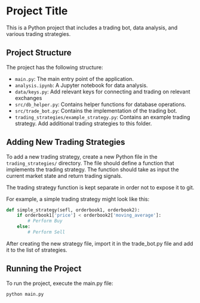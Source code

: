 # Project Title

This is a Python project that includes a trading bot, data analysis, and various trading strategies.

## Project Structure

The project has the following structure:

- `main.py`: The main entry point of the application.
- `analysis.ipynb`: A Jupyter notebook for data analysis.
- `data/keys.py`: Add relevant keys for connecting and trading on relevant exchanges
- `src/db_helper.py`: Contains helper functions for database operations.
- `src/trade_bot.py`: Contains the implementation of the trading bot.
- `trading_strategies/example_strategy.py`: Contains an example trading strategy. Add additional trading strategies to this folder.

## Adding New Trading Strategies

To add a new trading strategy, create a new Python file in the `trading_strategies/` directory. The file should define a function that implements the trading strategy. The function should take as input the current market state and return trading signals.

The trading strategy function is kept separate in order not to expose it to git.

For example, a simple trading strategy might look like this:

```python
def simple_strategy(sefl, orderbook1, orderbook2):
    if orderbook1['price'] < orderbook2['moving_average']:
        # Perform Buy
    else:
        # Perform Sell
```

After creating the new strategy file, import it in the trade_bot.py file and add it to the list of strategies.

## Running the Project
To run the project, execute the main.py file:
```bash
python main.py
```